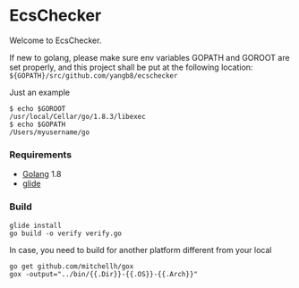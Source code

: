 # EcsChecker

Welcome to EcsChecker.

If new to golang, please make sure env variables GOPATH and GOROOT are set properly, and this project shall be put at the following location:
`${GOPATH}/src/github.com/yangb8/ecschecker`

Just an example
```
$ echo $GOROOT
/usr/local/Cellar/go/1.8.3/libexec
$ echo $GOPATH
/Users/myusername/go
```

### Requirements

* [Golang](https://golang.org/dl/) 1.8
* [glide](https://github.com/Masterminds/glide)

### Build

```
glide install
go build -o verify verify.go
```

In case, you need to build for another platform different from your local
```
go get github.com/mitchellh/gox
gox -output="../bin/{{.Dir}}-{{.OS}}-{{.Arch}}"
```
